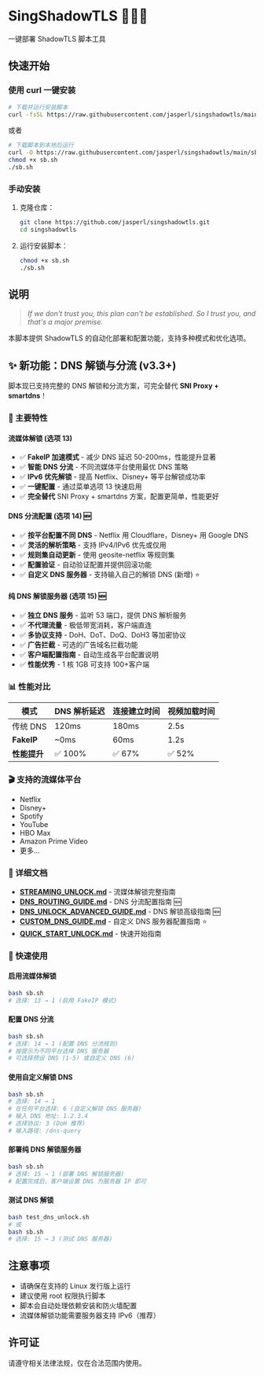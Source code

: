 # SingShadowTLS 🎵🎵🎵

一键部署 ShadowTLS 脚本工具

## 快速开始

### 使用 curl 一键安装

```bash
# 下载并运行安装脚本
curl -fsSL https://raw.githubusercontent.com/jasperl/singshadowtls/main/sb.sh | bash
```

或者

```bash
# 下载脚本到本地后运行
curl -O https://raw.githubusercontent.com/jasperl/singshadowtls/main/sb.sh
chmod +x sb.sh
./sb.sh
```

### 手动安装

1. 克隆仓库：

   ```bash
   git clone https://github.com/jasperl/singshadowtls.git
   cd singshadowtls
   ```

2. 运行安装脚本：
   ```bash
   chmod +x sb.sh
   ./sb.sh
   ```

## 说明

> _If we don't trust you, this plan can't be established. So I trust you, and that's a major premise._

本脚本提供 ShadowTLS 的自动化部署和配置功能，支持多种模式和优化选项。

## ✨ 新功能：DNS 解锁与分流 (v3.3+)

脚本现已支持完整的 DNS 解锁和分流方案，可完全替代 **SNI Proxy + smartdns**！

### 🎯 主要特性

#### 流媒体解锁 (选项 13)

- ✅ **FakeIP 加速模式** - 减少 DNS 延迟 50-200ms，性能提升显著
- ✅ **智能 DNS 分流** - 不同流媒体平台使用最优 DNS 策略
- ✅ **IPv6 优先解锁** - 提高 Netflix、Disney+ 等平台解锁成功率
- ✅ **一键配置** - 通过菜单选项 13 快速启用
- ✅ **完全替代** SNI Proxy + smartdns 方案，配置更简单，性能更好

#### DNS 分流配置 (选项 14) 🆕

- ✅ **按平台配置不同 DNS** - Netflix 用 Cloudflare，Disney+ 用 Google DNS
- ✅ **灵活的解析策略** - 支持 IPv4/IPv6 优先或仅用
- ✅ **规则集自动更新** - 使用 geosite-netflix 等规则集
- ✅ **配置验证** - 自动验证配置并提供回滚功能
- ✅ **自定义 DNS 服务器** - 支持输入自己的解锁 DNS (新增) ⭐

#### 纯 DNS 解锁服务器 (选项 15) 🆕

- ✅ **独立 DNS 服务** - 监听 53 端口，提供 DNS 解析服务
- ✅ **不代理流量** - 极低带宽消耗，客户端直连
- ✅ **多协议支持** - DoH、DoT、DoQ、DoH3 等加密协议
- ✅ **广告拦截** - 可选的广告域名拦截功能
- ✅ **客户端配置指南** - 自动生成各平台配置说明
- ✅ **性能优秀** - 1 核 1GB 可支持 100+客户端

### 📊 性能对比

| 模式         | DNS 解析延迟 | 连接建立时间 | 视频加载时间 |
| ------------ | ------------ | ------------ | ------------ |
| 传统 DNS     | 120ms        | 180ms        | 2.5s         |
| **FakeIP**   | ~0ms         | 60ms         | 1.2s         |
| **性能提升** | ✅ 100%      | ✅ 67%       | ✅ 52%       |

### 🎬 支持的流媒体平台

- Netflix
- Disney+
- Spotify
- YouTube
- HBO Max
- Amazon Prime Video
- 更多...

### 📖 详细文档

- **[STREAMING_UNLOCK.md](STREAMING_UNLOCK.md)** - 流媒体解锁完整指南
- **[DNS_ROUTING_GUIDE.md](DNS_ROUTING_GUIDE.md)** - DNS 分流配置指南 🆕
- **[DNS_UNLOCK_ADVANCED_GUIDE.md](DNS_UNLOCK_ADVANCED_GUIDE.md)** - DNS 解锁高级指南 🆕
- **[CUSTOM_DNS_GUIDE.md](CUSTOM_DNS_GUIDE.md)** - 自定义 DNS 服务器配置指南 ⭐
- **[QUICK_START_UNLOCK.md](QUICK_START_UNLOCK.md)** - 快速开始指南

### 🚀 快速使用

#### 启用流媒体解锁

```bash
bash sb.sh
# 选择: 13 → 1 (启用 FakeIP 模式)
```

#### 配置 DNS 分流

```bash
bash sb.sh
# 选择: 14 → 1 (配置 DNS 分流规则)
# 按提示为不同平台选择 DNS 服务器
# 可选择预设 DNS (1-5) 或自定义 DNS (6)
```

#### 使用自定义解锁 DNS

```bash
bash sb.sh
# 选择: 14 → 1
# 在任何平台选择: 6 (自定义解锁 DNS 服务器)
# 输入 DNS 地址: 1.2.3.4
# 选择协议: 3 (DoH 推荐)
# 输入路径: /dns-query
```

#### 部署纯 DNS 解锁服务器

```bash
bash sb.sh
# 选择: 15 → 1 (部署 DNS 解锁服务器)
# 配置完成后，客户端设置 DNS 为服务器 IP 即可
```

#### 测试 DNS 解锁

```bash
bash test_dns_unlock.sh
# 或
bash sb.sh
# 选择: 15 → 3 (测试 DNS 服务器)
```

## 注意事项

- 请确保在支持的 Linux 发行版上运行
- 建议使用 root 权限执行脚本
- 脚本会自动处理依赖安装和防火墙配置
- 流媒体解锁功能需要服务器支持 IPv6（推荐）

## 许可证

请遵守相关法律法规，仅在合法范围内使用。
